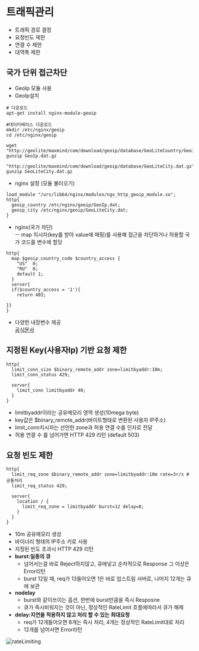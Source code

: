# 트래픽관리

- 트래픽 경로 결정
- 요청빈도 제한
- 연결 수 제한
- 대역폭 제한

## 국가 단위 접근차단

- GeoIp 모듈 사용
- GeoIp설치

```shell
# 다운로드
apt-get install nginx-module-geoip

#데이터베이스 다운로드
mkdir /etc/nginx/geoip
cd /etc/nginx/geoip

wget "http://geolite/maxmind/com/download/geoip/database/GeoLiteCountry/GeoIp.dat.gz"
gunzip GeoIp.dat.gz

"http://geolite/maxmind/com/download/geoip/database/GeoLiteCity.dat.gz"
gunzip GeoLiteCity.dat.gz
```

- nginx 설정 (모듈 불러오기)

```shell
load_module "/urs/lib64/nginx/modules/ngx_http_geoip_module.so";
http{
  geoip_country /etc/nginx/geoip/GeoIp.dat;
  geoip_city /etc/nginx/geoip/GeoLiteCity.dat;
}
```

- nginx(국가 차단)<br>
  ㅡ map 지시자(key를 받아 value에 매핑)를 사용해 접근을 차단하거나 허용할 국가 코드를 변수에 할당

```shell
http{
  map $geoip_country_code $country_access {
    "US"  0;
    "RU"  0;
    default 1;
  }
  server{
  if($country_access = '1'){
    return 403;

}}
}
```

- 다양한 내장변수 제공<br>
  [공식문서](http://nginx.org/en/docs/http/ngx_http_geoip_module.html)

## 지정된 Key(사용자Ip) 기반 요청 제한

```shell
http{
  limit_conn_size $binary_remote_addr zone=limitbyaddr:10m;
  limit_conn_status 429;
  
  server{
    limit_conn limitbyaddr 40;
  }
}
```
- limitbyaddr이라는 공유메모리 영역 생성(10mega byte)
- key값은 $binary_remote_addr(바이트형태로 변환된 사용자 IP주소)
- limit_conn지시자는 선언한 zone과 허용 연결 수를 인자로 전달
- 허용 연결 수 를 넘어가면 HTTP 429 리턴 (default 503)

## 요청 빈도 제한
```shell
http{
  limit_req_zone $binary_remote_addr zone=limitbyaddr:10m rate=3r/s # 공통처리
  limit_req_status 429;
  
  server{
    location / {
      limit_req_zone = limitbyaddr burst=12 delay=8;
    }
  }
}
```
- 10m 공유메모리 생성
- 바이너리 형태의 IP주소 키로 사용
- 지정된 빈도 초과시 HTTP 429 리턴
- **burst:일종의 큐**
  - 넘어서는걸 바로 Reject하지않고, 큐에넣고 순차적으로 Response 그 이상은 Error리턴
  - burst 12일 때, req가 13들어오면 1은 바로 업스트림 서버로, 나머지 12개는 큐에 보관
- **nodelay**
  - burst와 같이쓰이는 옵션, 한번에 burst만큼을 즉시 Resposne 
  - 큐가 즉시비워지는 것이 아닌, 정상적인 RateLimit 흐름에따라서 큐가 해제 
- **delay:지연을 적용하지 않고 처리 할 수 있는 최대요청**
    - req가 12개들어오면 8개는 즉시 처리, 4개는 정상적인 RateLimit대로 처리
    - 12개를 넘어서면 Error리턴
   
![rateLimiting](https://user-images.githubusercontent.com/57896918/147580251-6aee7281-3cb3-4423-aba2-601a26040e6f.png)
